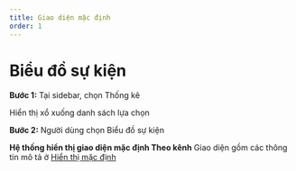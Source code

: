 ```yaml
---
title: Giao diện mặc định
order: 1
---
```

# Biểu đồ sự kiện
**Bước 1:** Tại sidebar, chọn Thống kê

Hiển thị xổ xuống danh sách lựa chọn

**Bước 2:** Người dùng chọn Biểu đồ sự kiện

**Hệ thống hiển thị giao diện mặc định Theo kênh**
Giao diện gồm các thông tin mô tả ở [Hiển thị mặc định](../2-access.md)

